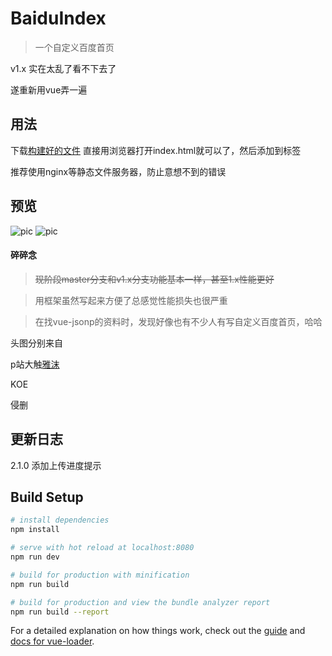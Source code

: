 # BaiduIndex

> 一个自定义百度首页

v1.x 实在太乱了看不下去了

遂重新用vue弄一遍

## 用法

下载[构建好的文件](https://github.com/kooritea/BaiduIndex/releases/tag/v2.0.2)
直接用浏览器打开index.html就可以了，然后添加到标签

推荐使用nginx等静态文件服务器，防止意想不到的错误

## 预览
![pic](http://ww2.sinaimg.cn/large/005zWjpngy1fp0plow4s7j31gb0prtax)
![pic](http://ww2.sinaimg.cn/large/005zWjpngy1fp0pn48g0bj31gf0prdii)

#### 碎碎念

>~~现阶段master分支和v1.x分支功能基本一样，甚至1.x性能更好~~

>用框架虽然写起来方便了总感觉性能损失也很严重

>在找vue-jsonp的资料时，发现好像也有不少人有写自定义百度首页，哈哈


头图分别来自

p站大触[雅沫](https://www.pixiv.net/member_illust.php?mode=medium&illust_id=42853451)

KOE

侵删

## 更新日志

2.1.0      添加上传进度提示

## Build Setup

``` bash
# install dependencies
npm install

# serve with hot reload at localhost:8080
npm run dev

# build for production with minification
npm run build

# build for production and view the bundle analyzer report
npm run build --report
```

For a detailed explanation on how things work, check out the [guide](http://vuejs-templates.github.io/webpack/) and [docs for vue-loader](http://vuejs.github.io/vue-loader).
